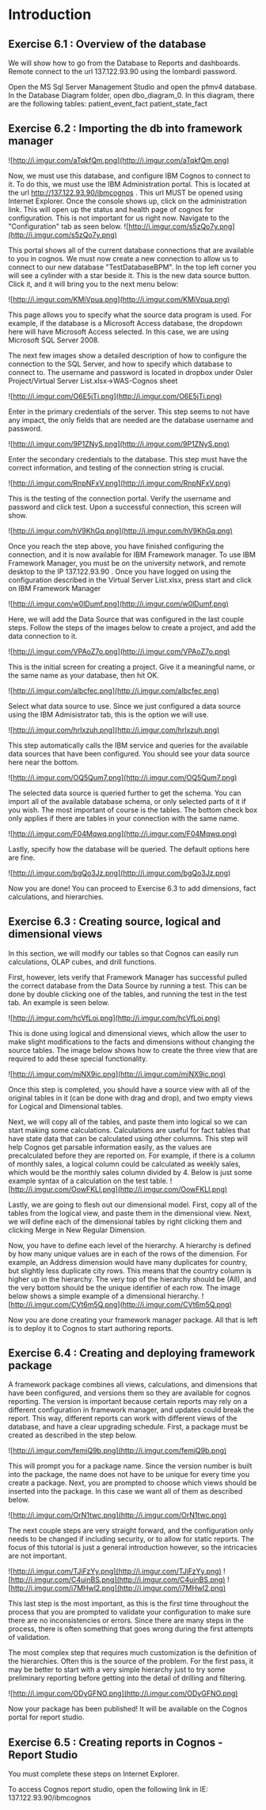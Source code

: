 # Introduction #

## Exercise 6.1 : Overview of the database ##
We will show how to go from the Database to Reports and dashboards.
Remote connect to the url 137.122.93.90 using the lombardi password.

Open the MS Sql Server Management Studio and open the pfmv4 database. In the Database Diagram folder, open dbo\_diagram\_0. In this diagram, there are the following tables:
patient\_event\_fact
patient\_state\_fact

## Exercise 6.2 : Importing the db into framework manager ##

![http://i.imgur.com/aTqkfQm.png](http://i.imgur.com/aTqkfQm.png)


Now, we must use this database, and configure IBM Cognos to connect to it. To do this, we must use the IBM Administration portal. This is located at the url http://137.122.93.90/ibmcognos . This url MUST be opened using Internet Explorer. Once the console shows up, click on the administration link. This will open up the status and health page of cognos for configuration. This is not important for us right now. Navigate to the "Configuration" tab as seen below.
![http://i.imgur.com/s5zQo7y.png](http://i.imgur.com/s5zQo7y.png)

This portal shows all of the current database connections that are available to you in cognos. We must now create a new connection to allow us to connect to  our new database "TestDatabaseBPM". In the top left corner you will see a cylinder with a star beside it. This is the new data source button. Click it, and it will bring you to the next menu below:

![http://i.imgur.com/KMiVpua.png](http://i.imgur.com/KMiVpua.png)

This page allows you to specify what the source data program is used. For example, if the database is a Microsoft Access database, the dropdown here will have Microsoft Access selected. In this case, we are using Microsoft SQL Server 2008.

The next few images show a detailed description of how to configure the connection to the SQL Server, and how to specify which database to connect to. The username and password is located in dropbox under Osler Project/Virtual Server List.xlsx->WAS-Cognos sheet

![http://i.imgur.com/O6E5jTi.png](http://i.imgur.com/O6E5jTi.png)

Enter in the primary credentials of the server. This step seems to not have any impact, the only fields that are needed are the database username and password.

![http://i.imgur.com/9P1ZNyS.png](http://i.imgur.com/9P1ZNyS.png)

Enter the secondary credentials to the database. This step must have the correct information, and testing of the connection string is crucial.

![http://i.imgur.com/RnpNFxV.png](http://i.imgur.com/RnpNFxV.png)

This is the testing of the connection portal. Verify the username and password and click test. Upon a successful connection, this screen will show.

![http://i.imgur.com/hV9KhGq.png](http://i.imgur.com/hV9KhGq.png)

Once you reach the step above, you have finished configuring the connection, and it is now available for IBM Framework manager. To use IBM Framework Manager, you must be on the university network, and remote desktop to the IP 137.122.93.90  . Once you have logged on using the configuration described in the Virtual Server List.xlsx, press start and click on IBM Framework Manager

![http://i.imgur.com/w0lDumf.png](http://i.imgur.com/w0lDumf.png)

Here, we will add the Data Source that was configured in the last couple steps. Follow the steps of the images below to create a project, and add the data connection to it.

![http://i.imgur.com/VPAoZ7o.png](http://i.imgur.com/VPAoZ7o.png)

This is the initial screen for creating a project. Give it a meaningful name, or the same name as your database, then hit OK.

![http://i.imgur.com/aIbcfec.png](http://i.imgur.com/aIbcfec.png)

Select what data source to use. Since we just configured a data source using the IBM Admisistrator tab, this is the option we will use.

![http://i.imgur.com/hrIxzuh.png](http://i.imgur.com/hrIxzuh.png)

This step automatically calls the IBM service and queries for the available data sources that have been configured. You should see your data source here near the bottom.

![http://i.imgur.com/OQ5Qum7.png](http://i.imgur.com/OQ5Qum7.png)

The selected data source is queried further to get the schema. You can import all of the available database schema, or only selected parts of it if you wish. The most important of course is the tables. The bottom check box only applies if there are tables in your connection with the same name.

![http://i.imgur.com/F04Mqwq.png](http://i.imgur.com/F04Mqwq.png)

Lastly, specify how the database will be queried. The default options here are fine.

![http://i.imgur.com/bgQo3Jz.png](http://i.imgur.com/bgQo3Jz.png)

Now you are done! You can proceed to Exercise 6.3 to add dimensions, fact calculations, and hierarchies.

## Exercise 6.3 : Creating source, logical and dimensional views ##

In this section, we will modify our tables so that Cognos can easily run calculations, OLAP cubes, and drill functions.

First, however, lets verify that Framework Manager has successful pulled the correct database from the Data Source by running a test. This can be done by double clicking one of the tables, and running the test in the test tab. An example is seen below.

![http://i.imgur.com/hcVfLoi.png](http://i.imgur.com/hcVfLoi.png)

This is done using logical and dimensional views, which allow the user to make slight modifications to the facts and dimensions without changing the source tables. The image below shows how to create the three view that are required to add these special functionality.

![http://i.imgur.com/mjNX9ic.png](http://i.imgur.com/mjNX9ic.png)

Once this step is completed, you should have a source view with all of the original tables in it (can be done with drag and drop), and two empty views for Logical and Dimensional tables.

Next, we will copy all of the tables, and paste them into logical so we can start making some calculations. Calculations are useful for fact tables that have state data that can be calculated using other columns. This step will help Cognos get parsable information easily, as the values are precalculated before they are reported on. For example, if there is a column of monthly sales, a logical column could be calculated as weekly sales, which would be the monthly sales column divided by 4. Below is just some example syntax of a calculation on the test table.
![http://i.imgur.com/OowFKLl.png](http://i.imgur.com/OowFKLl.png)

Lastly, we are going to flesh out our dimensional model. First, copy all of the tables from the logical view, and paste them in the dimensional view. Next, we will define each of the dimensional tables by right clicking them and clicking Merge in New Regular Dimension.

Now, you have to define each level of the hierarchy. A hierarchy is defined by how many unique values are in each of the rows of the dimension. For example, an Address dimension would have many duplicates for country, but slightly less duplicate city rows. This means that the country column is higher up in the hierarchy. The very top of the hierarchy should be <Name of dim>(All), and the very bottom should be the unique identifier of each row. The image below shows a simple example of a dimensional hierarchy.
![http://i.imgur.com/CVt6m5Q.png](http://i.imgur.com/CVt6m5Q.png)

Now you are done creating your framework manager package. All that is left is to deploy it to Cognos to start authoring reports.

## Exercise 6.4 : Creating and deploying framework package ##

A framework package combines all views, calculations, and dimensions that have been configured, and versions them so they are available for cognos reporting. The version is important because certain reports may rely on a different configuration in framework manager, and updates could break the report. This way, different reports can work with different views of the database, and have a clear upgrading schedule. First, a package must be created as described in the step below.

![http://i.imgur.com/femiQ9b.png](http://i.imgur.com/femiQ9b.png)

This will prompt you for a package name. Since the version number is built into the package, the name does not have to be unique for every time you create a package. Next, you are prompted to choose which views should be inserted into the package. In this case we want all of them as described below.

![http://i.imgur.com/OrN1twc.png](http://i.imgur.com/OrN1twc.png)

The next couple steps are very straight forward, and the configuration only needs to be changed if including security, or to allow for static reports. The focus of this tutorial is just a general introduction however, so the intricacies are not important.

![http://i.imgur.com/TJiFzYy.png](http://i.imgur.com/TJiFzYy.png)
![http://i.imgur.com/C4uinBS.png](http://i.imgur.com/C4uinBS.png)
![http://i.imgur.com/i7MHwl2.png](http://i.imgur.com/i7MHwl2.png)

This last step is the most important, as this is the first time throughout the process that you are prompted to validate your configuration to make sure there are no inconsistencies or errors. Since there are many steps in the process, there is often something that goes wrong during the first attempts of validation.

The most complex step that requires much customization is the definition of the hierarchies. Often this is the source of the problem. For the first pass, it may be better to start with a very simple hierarchy just to try some preliminary reporting before getting into the detail of drilling and filtering.

![http://i.imgur.com/ODyGFNO.png](http://i.imgur.com/ODyGFNO.png)

Now your package has been published! It will be available on the Cognos portal for report studio.

## Exercise 6.5 : Creating reports in Cognos - Report Studio ##
You must complete these steps on Internet Explorer.

To access Cognos report studio, open the following link in IE: 137.122.93.90/ibmcognos